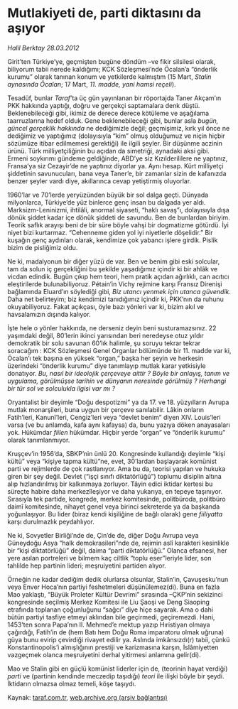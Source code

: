 # Mutlakiyeti de, parti diktasını da aşıyor

*Halil Berktay 28.03.2012*

<div class="yazi"><p>Girit’ten Türkiye’ye, geçmişten bugüne döndüm –ve fikir silsilesi olarak, biliyorum tabii nerede kaldığımı; KCK Sözleşmesi’nde Öcalan’a “önderlik kurumu” olarak tanınan konum ve yetkilerde kalmıştım (15 Mart, <i>Stalin aynasında Öcalan</i>; 17 Mart, <i>11. madde, yani hamsi reçeli</i>). </p>
<p>Tesadüf, bunlar <i>Taraf</i>’ta üç gün yayınlanan bir röportajda Taner Akçam’ın PKK hakkında yaptığı, doğru ve gerçekçi saptamalara denk düştü. Beklenebileceği gibi, ikimiz de derece derece kötüleme ve aşağılama taarruzlarına hedef olduk. Gene beklenebileceği gibi, bunlar asla <i>bugün, güncel gerçeklik hakkında</i> ne dediğimizle değil; geçmişimiz, kırk yıl önce ne dediğimiz ve yaptığımız (dolayısıyla “kim” olmuş olduğumuz ve niçin hiçbir sözümüze itibar edilmemesi gerektiği) ile ilgili şeyler. Bir düşünme aczinin ürünü. Türk milliyetçiliğinin bu açıdan da simetriği, aynadaki aksi gibi. Ermeni soykırımı gündeme geldiğinde, ABD’ye siz Kızılderililere ne yaptınız, Fransa’ya siz Cezayir’de ne yaptınız diyorlar ya. Aynı hesap. Kürt milliyetçi şiddetinin savunucuları, bana veya Taner’e, bir zamanlar sizin de kafanızda benzer şeyler vardı diye, akıllarınca cevap yetiştirmiş oluyorlar. </p>
<p>1960’lar ve 70’lerde yeryüzünden büyük bir sol dalga geçti. Dünyada milyonlarca, Türkiye’de yüz binlerce genç insan bu dalgada yer aldı. Marksizm-Leninizmi, ihtilâli, anormal siyaseti, “haklı savaş”ı, dolayısıyla dışa dönük şiddet kadar içe dönük şiddeti de savundu. Ben de bunlardan biriyim. Teorik saflık arayışı beni de bir süre böyle vahşi bir dogmatizme götürdü. İyi niyet bizi kurtarmaz. “Cehenneme giden yol iyi niyetlerle döşelidir.” Bir kuşağın genç aydınları olarak, kendimize çok yabancı işlere girdik. Pislik bizim de pisliğimiz oldu. </p>
<p>Ne ki, madalyonun bir diğer yüzü de var. Ben ve benim gibi eski solcular, tam da solun iç gerçekliğini bu şekilde yaşadığımız içindir ki bir ahlâk ve vicdan edindik. Bugün çıkıp hem teori, hem pratik açıdan ağırlıklı, can acıtıcı eleştirilerde bulunabiliyoruz. Pétain’in Vichy rejimine karşı Fransız Direnişi bağlamında Eluard’ın söylediği gibi, <i>Biz utancı yenmek için utanca güvendik.</i> Daha net belirteyim; biz kendimizi tanıdığımız içindir ki, PKK’nın da ruhunu okuyabiliyoruz. Fakat açıkçası, öyle bazı yönleri var ki, bizim akıl ve havsalamızın dışında kalıyor. </p>
<p>İşte hele o yönler hakkında, ne derseniz deyin beni susturamazsınız. 22 yaşımdaki değil, 80’lerin ikinci yarısından beri neredeyse otuz yıldır demokratik bir solu savunan 60’lık halimle, şu soruyu tekrar tekrar soracağım : KCK Sözleşmesi Genel Organlar bölümünde bir 11. madde var ki, Öcalan’ı tek başına en yüksek “organ,” başka her şeyin ve herkesin üzerindeki “önderlik kurumu” diye tanımlayıp mutlak karar yetkisiyle donatıyor. <i>Bu,</i> <i>nasıl bir ideolojik çerçeveye aittir ? Böyle bir anlayış, tanım ve uygulama, görülmüşse tarihin ve dünyanın neresinde görülmüş ? Herhangi bir tür sol ve solculukla ilgisi var mı ?</i></p>
<p>Oryantalist bir deyimle “Doğu despotizmi” ya da 17. ve 18. yüzyılların Avrupa mutlak monarşileri, buna uygun bir çerçeve sanılabilir. Lâkin onların Fatih’leri, Kanunî’leri, Cengiz’leri veya “devlet benim” diyen XIV. Louis’leri varsa (ve bu anlamda, kafa aynı kafaysa) da, bunu yazıya döken anayasaları yok. Hükümdar <i>fiilen</i> hükümdar. Hiçbir yerde “organ” ve “önderlik kurumu” olarak tanımlanmıyor. </p>
<p>Kruşçev’in 1956’da, SBKP’nin ünlü 20. Kongresinde kullandığı deyimle “kişi kültü” veya “kişiye tapma kültü”ne, evet, 30’lardan başlayarak komünist parti ve rejimlerde de çok rastlanıyor. Ama bu da, teorisi yapılan ve hukuka giren bir şey değil. Devlet (“işçi sınıfı diktatörlüğü”) toplumu disiplin altına alıp hızlandırılmış bir kalkınmaya zorluyor. Tâyin edici iktidar kertesi bu süreçte habire daha merkezîleşiyor ve daha yukarıya, en tepeye taşınıyor. Sırasıyla tek partide, kongrede, merkez komitesinde, politbüroda, politbüro daimî komitesinde, nihayet genel veya birinci sekreterde ya da başkanda yoğunlaşıyor. Bu lider (biraz kendi kişiliğine de bağlı olarak) gene <i>fiiliyatta</i> karşı durulmazlık peydahlıyor.</p>
<p>Ne ki, Sovyetler Birliği’nde de, Çin’de de, diğer Doğu Avrupa veya Güneydoğu Asya “halk demokrasileri”nde de, rejimin aslî karakteri kesinlikle bir “kişi diktatörlüğü” değil, daima “parti diktatörlüğü.” Olanca efsanesi, her yere asılan portreleri ve bilmem kaç ciltlik “toplu eser”leriyle lider, son tahlilde hep partinin lideri; meşruiyetini partiden alıyor. </p>
<p>Örneğin ne kadar dediğim dedik olurlarsa olsunlar, Stalin’in, Çavuşesku’nun veya Enver Hoca’nın partiyi feshetmeleri düşünülemez(di). Buna en fazla Mao yaklaştı, “Büyük Proleter Kültür Devrimi” sırasında –ÇKP’nin sekizinci kongresinde seçilmiş Merkez Komitesi ile Liu Şaoşi ve Deng Siaoping etrafında toplanan çoğunluğunu “sağcı” diye hiçe sayarak. Ama o dahi bütün partiyi tasfiye etmeyi aklından bile geçirmedi, geçiremezdi. Hani, 1453’ten sonra Papa’nın II. Mehmed’e mektup yazıp Hıristiyan olmaya çağırdığı, Fatih’in de (hem Batı hem Doğu Roma imparatoru olmak uğruna) güya bunu evirip çevirdiği rivayet edilir ya. Aslında imkânsızdı(r) tabii, çünkü Konstantinopolis’i almışlığının prestiji ve karizmasına karşın, İslâmiyetten vazgeçmek olanca meşruiyetini derhal yitirmesi anlamına gelir(di). </p>
<p>Mao ve Stalin gibi en güçlü komünist liderler için de, (teorinin hayat verdiği) <i>parti</i> ve (partinin kendinde meczedip taşıdığı) <i>teori</i> ile ilişki böyle bir şeydi. İktidarın olmazsa olmaz temeli, köşe taşıydı.</p>
</div>

Kaynak: [taraf.com.tr](http://www.taraf.com.tr/halil-berktay/makale-mutlakiyeti-de-parti-diktasini-da-asiyor.htm), [web.archive.org (arşiv bağlantısı)](http://web.archive.org/web/20131023044451/http://www.taraf.com.tr/halil-berktay/makale-mutlakiyeti-de-parti-diktasini-da-asiyor.htm)
